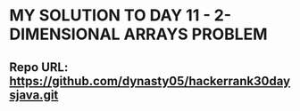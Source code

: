 # MY SOLUTION TO DAY 11 - 2-DIMENSIONAL ARRAYS PROBLEM
## Repo URL: https://github.com/dynasty05/hackerrank30daysjava.git ##